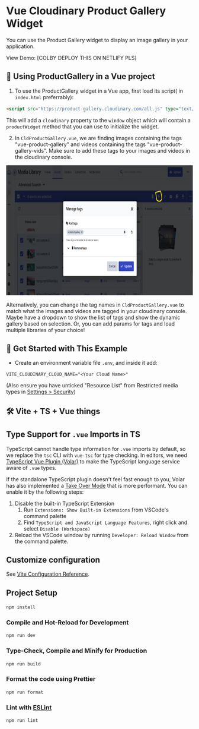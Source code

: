 # Vue Cloudinary Product Gallery Widget

You can use the Product Gallery widget to display an image gallery in your
application.

View Demo: [COLBY DEPLOY THIS ON NETLIFY PLS]

## 🧰 Using ProductGallery in a Vue project

1. To use the ProductGallery widget in a Vue app, first load its script( in `index.html` preferrably):

```html
<script src="https://product-gallery.cloudinary.com/all.js" type="text/javascript"></script>
```

This will add a `cloudinary` property to the `window` object which will contain
a `productWidget` method that you can use to initialize the widget.

2. In `CldProductGallery.vue`, we are finding images containing the tags "vue-product-gallery" and videos containing the tags "vue-product-gallery-vids". 
Make sure to add these tags to your images and videos in the cloudinary console.

<img src="./cloudinary-manage-tags.png"  height="350px" alt="manage tags in cloudinary" />

Alternatively, you can change the tag names in `CldProductGallery.vue` to match what the images and videos are tagged in your cloudinary console. Maybe have a dropdown to show the list of tags and show the dynamic gallery based on selection. Or, you can add params for tags and load multiple libraries of your choice!

## 🚀 Get Started with This Example

- Create an environment variable file `.env`, and inside it add:

```
VITE_CLOUDINARY_CLOUD_NAME="<Your Cloud Name>"
```

(Also ensure you have unticked "Resource List" from Restricted media types in [Settings > Security](https://console.cloudinary.com/settings/security))

## 🛠️ Vite + TS + Vue things

## Type Support for `.vue` Imports in TS

TypeScript cannot handle type information for `.vue` imports by default, so we replace the `tsc` CLI with `vue-tsc` for type checking. In editors, we need [TypeScript Vue Plugin (Volar)](https://marketplace.visualstudio.com/items?itemName=Vue.vscode-typescript-vue-plugin) to make the TypeScript language service aware of `.vue` types.

If the standalone TypeScript plugin doesn't feel fast enough to you, Volar has also implemented a [Take Over Mode](https://github.com/johnsoncodehk/volar/discussions/471#discussioncomment-1361669) that is more performant. You can enable it by the following steps:

1. Disable the built-in TypeScript Extension
   1. Run `Extensions: Show Built-in Extensions` from VSCode's command palette
   2. Find `TypeScript and JavaScript Language Features`, right click and select `Disable (Workspace)`
2. Reload the VSCode window by running `Developer: Reload Window` from the command palette.

## Customize configuration

See [Vite Configuration Reference](https://vitejs.dev/config/).

## Project Setup

```sh
npm install
```

### Compile and Hot-Reload for Development

```sh
npm run dev
```

### Type-Check, Compile and Minify for Production

```sh
npm run build
```

### Format the code using Prettier

```sh
npm run format
```

### Lint with [ESLint](https://eslint.org/)

```sh
npm run lint
```
